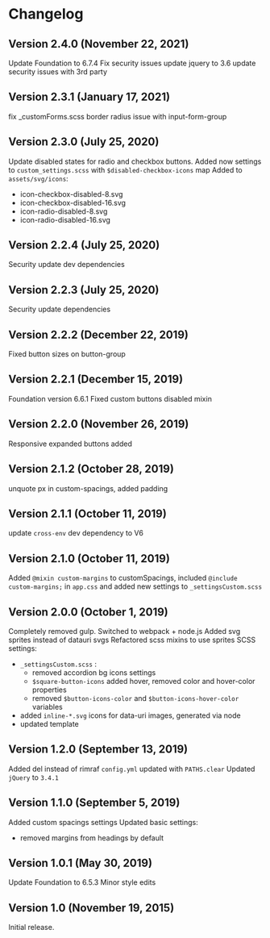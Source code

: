# Changelog
## Version 2.4.0 (November 22, 2021)
Update Foundation to 6.7.4
Fix security issues
update jquery to 3.6
update security issues with 3rd party

## Version 2.3.1 (January 17, 2021)
fix _customForms.scss border radius issue with input-form-group

## Version 2.3.0 (July 25, 2020)
Update disabled states for radio and checkbox buttons.
Added now settings to `custom_settings.scss` with `$disabled-checkbox-icons` map
Added to `assets/svg/icons`:
 - icon-checkbox-disabled-8.svg
 - icon-checkbox-disabled-16.svg
 - icon-radio-disabled-8.svg
 - icon-radio-disabled-16.svg

## Version 2.2.4 (July 25, 2020)
Security update dev dependencies

## Version 2.2.3 (July 25, 2020)
Security update dependencies

## Version 2.2.2 (December 22, 2019)
Fixed button sizes on button-group

## Version 2.2.1 (December 15, 2019)
Foundation version 6.6.1
Fixed custom buttons disabled mixin

## Version 2.2.0 (November 26, 2019)
Responsive expanded buttons added

## Version 2.1.2 (October 28, 2019)
unquote px in custom-spacings, added padding

## Version 2.1.1 (October 11, 2019)
update `cross-env` dev dependency to V6

## Version 2.1.0 (October 11, 2019)
Added `@mixin custom-margins` to customSpacings, included `@include custom-margins;` in `app.css` and added new settings to `_settingsCustom.scss`

## Version 2.0.0 (October 1, 2019)

Completely removed gulp. Switched to webpack + node.js
Added svg sprites instead of datauri svgs
Refactored scss mixins to use sprites
SCSS settings:
 - `_settingsCustom.scss` : 
    - removed accordion bg icons settings
    - `$square-button-icons` added hover, removed color and hover-color properties
    - removed `$button-icons-color` and `$button-icons-hover-color` variables   
- added `inline-*.svg` icons for data-uri images, generated via node
- updated template

## Version 1.2.0 (September 13, 2019)

Added del instead of rimraf
`config.yml` updated with `PATHS.clear`
Updated `jQuery` to `3.4.1`

## Version 1.1.0 (September 5, 2019)

Added custom spacings settings
Updated basic settings:
 - removed margins from headings by default
 
## Version 1.0.1 (May 30, 2019)

Update Foundation to 6.5.3
Minor style edits

## Version 1.0 (November 19, 2015)

Initial release.
